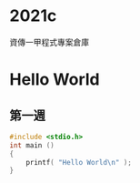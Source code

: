 # 2021c
資傳一甲程式專案倉庫
# Hello World

## 第一週
```C
#include <stdio.h>
int main ()
{
    printf( "Hello World\n" );
}
```


